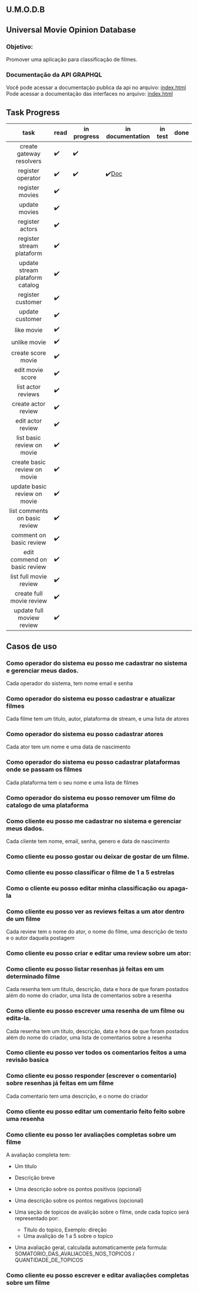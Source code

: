 ## U.M.O.D.B

## Universal Movie Opinion Database

### Objetivo:

Promover uma aplicação para classificação de filmes.

### Documentação da API GRAPHQL

Você pode acessar a documentação publica da api no arquivo: [index.html](./apps/umodb/docs/public/index.html)
Pode acessar a documentação das interfaces no arquivo: [index.html]()

## Task Progress

|              task               | read | in progress | in documentation                     | in test | done |
| :-----------------------------: | ---- | ----------- | ------------------------------------ | ------- | ---- |
|    create gateway resolvers     | ✔️   | ✔️          |                                      |         |      |
|        register operator        | ✔️   | ✔️          | ✔️[Doc](./docs/register-operator.md) |         |      |
|         register movies         | ✔️   |             |                                      |         |      |
|          update movies          | ✔️   |             |                                      |         |      |
|         register actors         | ✔️   |             |                                      |         |      |
|    register stream plataform    | ✔️   |             |                                      |         |      |
| update stream plataform catalog | ✔️   |             |                                      |         |      |
|        register customer        | ✔️   |             |                                      |         |      |
|         update customer         | ✔️   |             |                                      |         |      |
|           like movie            | ✔️   |             |                                      |         |      |
|          unlike movie           | ✔️   |             |                                      |         |      |
|       create score movie        | ✔️   |             |                                      |         |      |
|        edit movie score         | ✔️   |             |                                      |         |      |
|       list actor reviews        | ✔️   |             |                                      |         |      |
|       create actor review       | ✔️   |             |                                      |         |      |
|        edit actor review        | ✔️   |             |                                      |         |      |
|   list basic review on movie    | ✔️   |             |                                      |         |      |
|  create basic review on movie   | ✔️   |             |                                      |         |      |
|  update basic review on movie   | ✔️   |             |                                      |         |      |
|  list comments on basic review  | ✔️   |             |                                      |         |      |
|     comment on basic review     | ✔️   |             |                                      |         |      |
|  edit commend on basic review   | ✔️   |             |                                      |         |      |
|     list full movie review      | ✔️   |             |                                      |         |      |
|    create full movie review     | ✔️   |             |                                      |         |      |
|    update full moview review    | ✔️   |             |                                      |         |      |

## Casos de uso

### Como operador do sistema eu posso me cadastrar no sistema e gerenciar meus dados.

Cada operador do sistema, tem nome email e senha

### Como operador do sistema eu posso cadastrar e atualizar filmes

Cada filme tem um titulo, autor, plataforma de stream, e uma lista de atores

### Como operador do sistema eu posso cadastrar atores

Cada ator tem um nome e uma data de nascimento

### Como operador do sistema eu posso cadastrar plataformas onde se passam os filmes

Cada plataforma tem o seu nome e uma lista de filmes

### Como operador do sistema eu posso remover um filme do catalogo de uma plataforma

### Como cliente eu posso me cadastrar no sistema e gerenciar meus dados.

Cada cliente tem nome, email, senha, genero e data de nascimento

### Como cliente eu posso gostar ou deixar de gostar de um filme.

### Como cliente eu posso classificar o filme de 1 a 5 estrelas

### Como o cliente eu posso editar minha classificação ou apaga-la

### Como cliente eu posso ver as reviews feitas a um ator dentro de um filme

Cada review tem o nome do ator, o nome do filme, uma descrição de texto e o autor daquela postagem

### Como cliente eu posso criar e editar uma review sobre um ator:

### Como cliente eu posso listar resenhas já feitas em um determinado filme

Cada resenha tem um titulo, descrição, data e hora de que foram postados além do nome do criador, uma lista de comentarios sobre a resenha

### Como cliente eu posso escrever uma resenha de um filme ou edita-la.

Cada resenha tem um titulo, descrição, data e hora de que foram postados além do nome do criador, uma lista de comentarios sobre a resenha

### Como cliente eu posso ver todos os comentarios feitos a uma revisão basica

### Como cliente eu posso responder (escrever o comentario) sobre resenhas já feitas em um filme

Cada comentario tem uma descrição, e o nome do criador

### Como cliente eu posso editar um comentario feito feito sobre uma resenha

### Como cliente eu posso ler avaliações completas sobre um filme

A avaliação completa tem:

- Um titulo
- Descrição breve
- Uma descrição sobre os pontos positivos (opcional)
- Uma descrição sobre os pontos negativos (opcional)
- Uma seção de topicos de avalição sobre o filme, onde cada topico será representado por:

  - Titulo do topico, Exemplo: direção
  - Uma avalição de 1 a 5 sobre o topico

- Uma avaliação geral, calculada automaticamente pela formula: SOMATORIO_DAS_AVALIACOES_NOS_TOPICOS / QUANTIDADE_DE_TOPICOS

### Como cliente eu posso escrever e editar avaliações completas sobre um filme
